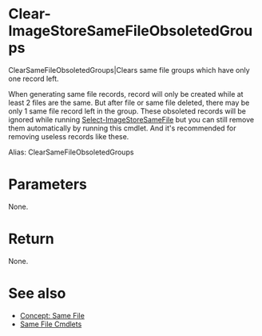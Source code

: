 # Clear-ImageStoreSameFileObsoletedGroups
ClearSameFileObsoletedGroups|Clears same file groups which have only one record left.

When generating same file records, record will only be created while at least 2 files are the same. But after file or same file deleted, there may be only 1 same file record left in the group. These obsoleted records will be ignored while running [Select-ImageStoreSameFile](SelectSameFile.md) but you can still remove them automatically by running this cmdlet. And it's recommended for removing useless records like these.

Alias: ClearSameFileObsoletedGroups

# Parameters
None.

# Return
None.

# See also
  * [Concept: Same File](../../concept/SameFile.md)
  * [Same File Cmdlets](../cmdlets.md#same-file)